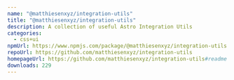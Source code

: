 ```yaml
---
name: "@matthiesenxyz/integration-utils"
title: "@matthiesenxyz/integration-utils"
description: A collection of useful Astro Integration Utils
categories:
  - css+ui
npmUrl: https://www.npmjs.com/package/@matthiesenxyz/integration-utils
repoUrl: https://github.com/matthiesenxyz/integration-utils
homepageUrl: https://github.com/matthiesenxyz/integration-utils#readme
downloads: 229
---
```

